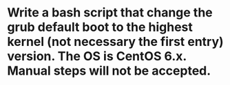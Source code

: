 # Write a bash script that change the grub default boot to the highest kernel (not necessary the first entry) version. The OS is CentOS 6.x. Manual steps will not be accepted.
